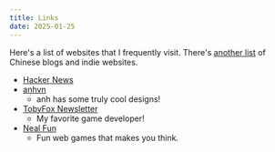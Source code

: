 ```yaml
---
title: Links
date: 2025-01-25
---
```


Here's a list of websites that I frequently visit. There's [another list](/cards/links) of Chinese blogs and indie websites.

- [Hacker News](https://news.ycombinator.com)
- [anhvn](https://anhvn.com)
  - anh has some truly cool designs!
- [TobyFox Newsletter](https://toby.fangamer.com)
  - My favorite game developer!
- [Neal Fun](https://neal.fun)
  - Fun web games that makes you think.
